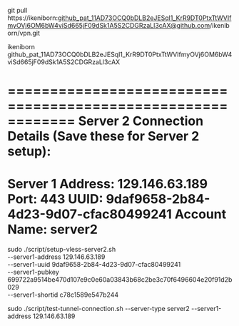git pull https://ikeniborn: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@github.com/ikeniborn/vpn.git


ikeniborn
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



============================================================
Server 2 Connection Details (Save these for Server 2 setup):
============================================================
Server 1 Address: 129.146.63.189
Port:            443
UUID:            9daf9658-2b84-4d23-9d07-cfac80499241
Account Name:    server2
============================================================


sudo ./script/setup-vless-server2.sh \
  --server1-address 129.146.63.189 \
  --server1-uuid 9daf9658-2b84-4d23-9d07-cfac80499241 \
  --server1-pubkey 699722a9514be470d107e9c0e60a03843b68c2be3c70f6496604e20f91d2b029 \
  --server1-shortid c78c1589e547b244

sudo ./script/test-tunnel-connection.sh --server-type server2 --server1-address 129.146.63.189

<!-- sudo ./script/restart-v2ray.sh --server1-address 129.146.63.189 --server1-uuid 9daf9658-2b84-4d23-9d07-cfac80499241 -->

<!-- sudo ./script/troubleshoot-v2ray-ports.sh -->

